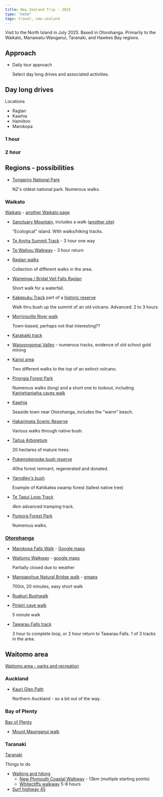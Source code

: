 ```yaml
---
title: New Zealand Trip - 2025
type: "note"
tags: travel, new-zealand
---
```



Visit to the North Island in July 2025. Based in Otorohanga. Primarily to the Waikato, Manawatu-Wanganui, Taranaki, and Hawkes Bay regions.

## Approach

- Daily tour approach

    Select day long drives and associated activities.


## Day long drives

Locations

- Raglan
- Kawhia
- Hamilton
- Marokopa

### 1 hour


### 2 hour

## Regions - possibilities

- [Tongariro National Park](https://www.doc.govt.nz/parks-and-recreation/places-to-go/central-north-island/places/tongariro-national-park/)

    NZ's oldest national park. Numerous walks.

### Waikato

[Waikato](https://www.newzealand.com/au/waikato/) - [another Waikato page](https://www.waikatonz.com/things-to-do/outdoor-activities/walking-hiking-trails/)

- [Sanctuary Mountain](https://www.newzealand.com/nz/plan/business/sanctuary-mountain-maungatautari/), includes a walk ([another site](https://www.waikatonz.com/walking-and-hiking-trails/sanctuary-mountain-maungatautari/))

    "Ecological" island. With walks/hiking tracks.
- [Te Aroha Summit Track](https://www.newzealand.com/au/feature/te-aroha-mountain-track/) - 3 hour one way
- [Te Waihou Walkway](https://www.newzealand.com/au/feature/te-waihou-walkway/) - 3 hour return

- [Raglan walks](https://www.doc.govt.nz/parks-and-recreation/places-to-go/waikato/places/raglan-area/)

    Collection of different walks in the area.

- [Waireinga / Bridal Veil Falls Raglan](https://www.waikatonz.com/walking-and-hiking-trails/bridal-veil-falls/)

    Short walk for a waterfall.

- [Kakepuku Track](https://www.doc.govt.nz/parks-and-recreation/places-to-go/waikato/places/kakepuku-mountain-historic-reserve/tracks/kakepuku-track/) part of a [historic reserve](https://www.doc.govt.nz/parks-and-recreation/places-to-go/waikato/places/kakepuku-mountain-historic-reserve/)

    Walk thru bush up the summit of an old volcano. Advanced: 2 to 3 hours

- [Morrinsville River walk](https://www.mpdc.govt.nz/our-community/walking-a-cycling-tracks/71-our-community/walking-and-cycling-tracks/481-morrinsville-river-walk)

    Town-based, perhaps not that interesting??

- [Karakaiki track](https://www.doc.govt.nz/parks-and-recreation/places-to-go/waikato/places/karakariki-scenic-reserve/tracks/karakariki-track/)

- [Waiorongomai Valley](https://www.doc.govt.nz/parks-and-recreation/places-to-go/bay-of-plenty/places/kaimai-mamaku-conservation-park/waiorongomai-valley/) - numerous tracks, evidence of old school gold mining

- [Karioi area](https://www.doc.govt.nz/parks-and-recreation/places-to-go/waikato/places/karioi-area/?tab-id=50578)

    Two different walks to the top of an extinct volcano.

- [Pirongia Forest Park](https://www.doc.govt.nz/parks-and-recreation/places-to-go/waikato/places/pirongia-forest-park/?tab-id=50578)

    Numerous walks (long) and a short one to lookout, including [Kaniwhaniwha caves walk](https://www.doc.govt.nz/parks-and-recreation/places-to-go/waikato/places/pirongia-forest-park/things-to-do/kaniwhaniwha-caves/)

- [Kawhia](https://www.otorohanga.co.nz/kawhia/)

    Seaside town near Otorohanga, includes the "warm" beach.

- [Hakarimata Scenic Reserve](https://www.doc.govt.nz/parks-and-recreation/places-to-go/waikato/places/hakarimata-scenic-reserve/?tab-id=50578)

    Various walks through native bush.

- [Taitua Arboretum](https://hamilton.govt.nz/parks-recreation-and-community-spaces/parks/detail/taitua-arboretum/)

    20 hectares of mature trees. 

- [Pukemokemoke bush reserve](https://www.pukemokemoke.nz)

    40ha forest remnant, regenerated and donated.

- [Yarndley's bush](https://www.waipadc.govt.nz/your-waipa/parks-and-reserves/te-awamutu-parks-and-reserves/yarndleys-bush)

    Example of Kahikatea swamp forest (tallest native tree)

- [Te Tapui Loop Track](https://www.doc.govt.nz/parks-and-recreation/places-to-go/waikato/places/te-tapui-scenic-reserve/tracks/te-tapui-loop-track/)

    4km advanced tramping track.

- [Pureora Forest Park](https://www.doc.govt.nz/parks-and-recreation/places-to-go/waikato/places/pureora-forest-park/)

    Numerous walks.

### [Otorohanga](https://en.wikipedia.org/wiki/%C5%8Ctorohanga)

- [Marokopa Falls Walk](https://www.freewalks.nz/marokopa-falls/) - [Google maps](https://www.google.com/maps/place/Marokopa+Falls/@-38.2616231,174.851703,874m/data=!3m2!1e3!4b1!4m6!3m5!1s0x6d134963fecfc7bb:0x6e893d872e92ece9!8m2!3d-38.2616231!4d174.851703!16s%2Fg%2F11bx1qgy9y?entry=ttu&g_ep=EgoyMDI1MDYwNC4wIKXMDSoASAFQAw%3D%3D)
- [Waitomo Walkway](https://www.doc.govt.nz/parks-and-recreation/places-to-go/waikato/places/waitomo-area/tracks/waitomo-walkway/) - [google maps](https://www.google.com/maps/dir/593+Waitomo+Valley+Road,+Otorohanga+3977,+New+Zealand/Waitomo+Walkway,+Waitomo+Caves,+New+Zealand/@-38.2613457,175.0933456,443m/data=!3m1!1e3!4m14!4m13!1m5!1m1!1s0x6d6cc787f0881da9:0x2eeeca80d718d287!2m2!1d175.1426664!2d-38.2128947!1m5!1m1!1s0x6d6cb7772eb03033:0x6c774fb8ebf35ed0!2m2!1d175.0939459!2d-38.2609664!3e0?entry=ttu&g_ep=EgoyMDI1MDYwNC4wIKXMDSoASAFQAw%3D%3D)

    Partially closed due to weather
- [Mangapohue Natural Bridge walk](https://www.doc.govt.nz/parks-and-recreation/places-to-go/waikato/places/waitomo-area/tracks/mangapohue-natural-bridge-walk/) - [gmaps](https://www.google.com/maps/place/Mangapohue+Natural+Bridge+Walk,+Te+Anga+3988,+New+Zealand/@-38.2602523,174.8979843,874m/data=!3m2!1e3!4b1!4m6!3m5!1s0x6d134b085f3c3b4f:0x2702f9d3e0464c3!8m2!3d-38.2602565!4d174.9005646!16s%2Fg%2F11jgc6qs63?entry=ttu&g_ep=EgoyMDI1MDYwNC4wIKXMDSoASAFQAw%3D%3D)

    700m, 20 minutes, easy short walk

- [Ruakuri Bushwalk](https://www.doc.govt.nz/parks-and-recreation/places-to-go/waikato/places/waitomo-area/tracks/ruakuri-walk/)
- [Piripiri cave walk](https://www.doc.govt.nz/parks-and-recreation/places-to-go/waikato/places/waitomo-area/tracks/piripiri-cave-walk/)

    5 minute walk
- [Tawarau Falls track](https://www.doc.govt.nz/parks-and-recreation/places-to-go/waikato/places/tawarau-conservation-area/tracks/tawarau-tramping-tracks/)

    3 hour to complete loop, or 2 hour return to Tawarau Falls. 1 of 3 tracks in the area.


## Waitomo area
[Waitomo area - parks and recreation](https://www.doc.govt.nz/parks-and-recreation/places-to-go/waikato/places/waitomo-area/)

### Auckland

- [Kauri Glen Path](https://www.aucklandcouncil.govt.nz/parks-recreation/get-outdoors/aklpaths/Pages/path-detail.aspx?ItemId=417)

    Northern Auckland - so a bit out of the way.



### Bay of Plenty

[Bay of Plenty](https://www.newzealand.com/au/bay-of-plenty/)

- [Mount Maunganui walk](https://www.bayofplentynz.com/experiences/outdoor-adventures/tracks-and-trails/tracks-and-trails-in-mount-maunganui/mauao-mount-maunganui-summit-walk/)

### Taranaki

[Taranaki](https://en.wikipedia.org/wiki/Taranaki)

Things to do
- [Walking and hiking](https://www.newzealand.com/au/walking-and-hiking-in-taranaki/)
    - [New Plymouth Coastal Walkway](https://www.newzealand.com/au/feature/new-plymouth-coastal-walkway/) - 13km (multiple starting points)
    - [Whitecliffs walkway](https://www.newzealand.com/au/feature/whitecliffs-walkway/) 5-8 hours
- [Surf highway 45](https://www.newzealand.com/int/feature/surf-highway-45/)





